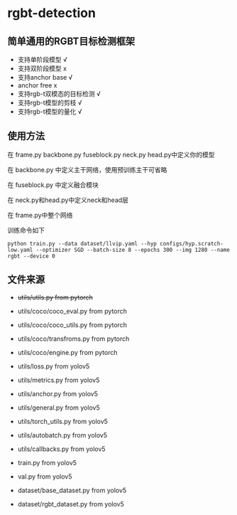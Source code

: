# rgbt-detection

## 简单通用的RGBT目标检测框架
* 支持单阶段模型 √
* 支持双阶段模型 x
* 支持anchor base √
* anchor free x
* 支持rgb-t双模态的目标检测 √
* 支持rgb-t模型的剪枝 √
* 支持rgb-t模型的量化 √

## 使用方法
在 frame.py backbone.py fuseblock.py neck.py head.py中定义你的模型

在 backbone.py 中定义主干网络，使用预训练主干可省略

在 fuseblock.py 中定义融合模块

在 neck.py和head.py中定义neck和head层

在 frame.py中整个网络

训练命令如下
```
python train.py --data dataset/llvip.yaml --hyp configs/hyp.scratch-low.yaml --optimizer SGD --batch-size 8 --epochs 300 --img 1280 --name rgbt --device 0
```

## 文件来源
* ~~utils/utils.py from pytorch~~
* utils/coco/coco_eval.py from pytorch
* utils/coco/coco_utils.py from pytorch
* utils/coco/transfroms.py from pytorch
* utils/coco/engine.py from pytorch

* utils/loss.py from yolov5
* utils/metrics.py from yolov5
* utils/anchor.py from yolov5
* utils/general.py from yolov5
* utils/torch_utils.py from yolov5
* utils/autobatch.py from yolov5
* utils/callbacks.py from yolov5
* train.py from yolov5
* val.py from yolov5
* dataset/base_dataset.py from yolov5
* dataset/rgbt_dataset.py from yolov5






